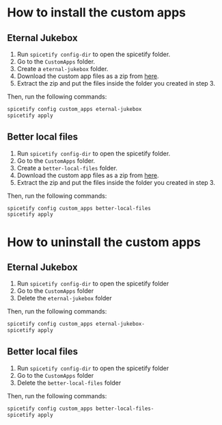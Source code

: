 # How to install the custom apps

## Eternal Jukebox

1. Run `spicetify config-dir` to open the spicetify folder.
2. Go to the `CustomApps` folder.
3. Create a `eternal-jukebox` folder.
4. Download the custom app files as a zip from [here](https://github.com/Pithaya/spicetify-apps-dist/archive/refs/heads/dist/eternal-jukebox.zip).
5. Extract the zip and put the files inside the folder you created in step 3.

Then, run the following commands:

```sh
spicetify config custom_apps eternal-jukebox
spicetify apply
```

## Better local files

1. Run `spicetify config-dir` to open the spicetify folder.
2. Go to the `CustomApps` folder.
3. Create a `better-local-files` folder.
4. Download the custom app files as a zip from [here](https://github.com/Pithaya/spicetify-apps-dist/archive/refs/heads/dist/better-local-files.zip).
5. Extract the zip and put the files inside the folder you created in step 3.

Then, run the following commands:

```sh
spicetify config custom_apps better-local-files
spicetify apply
```

# How to uninstall the custom apps

## Eternal Jukebox

1. Run `spicetify config-dir` to open the spicetify folder
2. Go to the `CustomApps` folder
3. Delete the `eternal-jukebox` folder

Then, run the following commands:

```sh
spicetify config custom_apps eternal-jukebox-
spicetify apply
```

## Better local files

1. Run `spicetify config-dir` to open the spicetify folder
2. Go to the `CustomApps` folder
3. Delete the `better-local-files` folder

Then, run the following commands:

```sh
spicetify config custom_apps better-local-files-
spicetify apply
```

